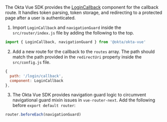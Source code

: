 The Okta Vue SDK provides the [LoginCallback](https://github.com/okta/okta-vue#use-the-logincallback-component) component for the callback route. It handles token parsing, token storage, and redirecting to a protected page after a user is authenticated.

1. Import `LoginCallback` and `navigationGuard` inside the `src/router/index.js` file by adding the following to the top.

```js
import { LoginCallback, navigationGuard } from '@okta/okta-vue'
```

2. Add a new route for the callback to the `routes` array. The path should match the path provided in the `redirectUri` property inside the `src/config.js` file.

```js
{
  path: '/login/callback',
  component: LoginCallback
},
```

3. The Okta Vue SDK provides navigation guard logic to circumvent navigational guard mixin issues in `vue-router-next`. Add the following before `export default router`:

```js
router.beforeEach(navigationGuard)
```
